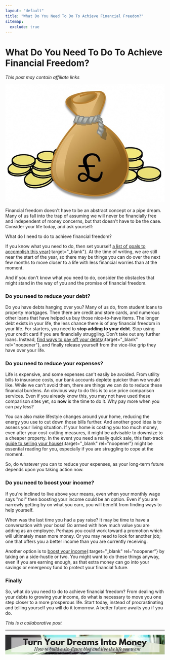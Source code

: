 ```yaml
---
layout: "default"
title: "What Do You Need To Do To Achieve Financial Freedom?"
sitemap:
  exclude: true
---
```

# What Do You Need To Do To Achieve Financial Freedom?
*This post may contain affiliate links*

<center>
    <img src='/i/2019/2019posts/what-do-you-need-to-do-to-achieve-financial-freedom.jpg' alt='bag of money'>
</center>

Financial freedom doesn't have to be an abstract concept or a pipe dream. Many of us fall into the trap of assuming we will never be financially free and independent of money concerns, but that doesn't have to be the case. Consider your life today, and ask yourself:

What do I need to do to achieve financial freedom?

If you know what you need to do, then set yourself [a list of goals to accomplish this year](/posts/goals-to-accomplish-2019.html){:target="_blank"}. At the time of writing, we are still near the start of the year, so there may be things you can do over the next few months to move closer to a life with less financial worries than at the moment.

And if you don't know what you need to do, consider the obstacles that might stand in the way of you and the promise of financial freedom.

### Do you need to reduce your debt?
Do you have debts hanging over you? Many of us do, from student loans to property mortgages. Then there are credit and store cards, and numerous other loans that have helped us buy those nice-to-have items. The longer debt exists in your life, the less chance there is of any financial freedom in your life. For starters, you need to **stop adding to your debt**. Stop using your credit card if you are financially struggling. Don't take out any further loans. Instead, [find ways to pay off your debts](https://www.fool.com/the-ascent/credit-cards/blog/9-ways-to-pay-off-debt/){:target="_blank" rel="noopener"}, and finally release yourself from the vice-like grip they have over your life.

### Do you need to reduce your expenses?
Life is expensive, and some expenses can't easily be avoided. From utility bills to insurance costs, our bank accounts deplete quicker than we would like. While we can't avoid them, there are things we can do to reduce these financial burdens. An obvious way to do this is to use price comparison services. Even if you already know this, you may not have used these comparison sites yet, so **now** is the time to do it. Why pay more when you can pay less? 

You can also make lifestyle changes around your home, reducing the energy you use to cut down those bills further. And another good idea is to assess your living situation. If your home is costing you too much money, even after your cost-cutting measures, it might be advisable to downsize to a cheaper property. In the event you need a really quick sale, this fast-track [guide to selling your house](https://www.theadvisory.co.uk/sell-house-fast/){:target="_blank" rel="noopener"} might be essential reading for you, especially if you are struggling to cope at the moment. 

So, do whatever you can to reduce your expenses, as your long-term future depends upon you taking action now.

### Do you need to boost your income?
If you're inclined to live above your means, even when your monthly wage says "no!" then boosting your income could be an option. Even if you are narrowly getting by on what you earn, you will benefit from finding ways to help yourself. 

When was the last time you had a pay raise? It may be time to have a conversation with your boss! Go armed with how much value you are adding as an employee. Perhaps you could work toward a promotion which will ultimately mean more money. Or you may need to look for another job; one that offers you a better income than you are currently receiving. 

Another option is to [boost your income](https://www.moneysavingexpert.com/family/make-money/){:target="_blank" rel="noopener"} by taking on a side-hustle or two. You might want to do these things anyway, even if you are earning enough, as that extra money can go into your savings or emergency fund to protect your financial future.

### Finally
So, what do you need to do to achieve financial freedom? From dealing with your debts to growing your income, do what is necessary to move you one step closer to a more prosperous life. Start today, instead of procrastinating and telling yourself you will do it tomorrow. A better future awaits you if you do.


*This is a collaborative post*

***

<!-- START ADVERTISER: Emma Drew turn your dreams course -->
<center>
<a href="http://bit.ly/turnyourdreamsintomoney" target="_blank"><img src='/aff/turn-your-dreams-into-money-728x90.png' alt='Turn Your Dreams Into Money link to course' /></a>
</center>
<!-- END ADVERTISER: Emma Drew turn your dreams course -->












